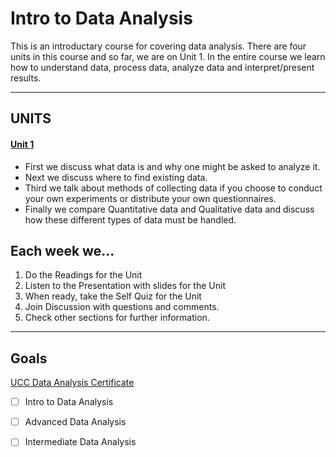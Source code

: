 # Intro to Data Analysis
This is an introductary course for covering data analysis. There are four units in this course and so far, we are on Unit 1. In the entire course we learn how to understand data, process data, analyze data and interpret/present results.
***
## UNITS

#### [Unit 1](/intro_to_data_analysis/unit_1.md)
- First we discuss what data is and why one might be asked to analyze it.
- Next we discuss where to find existing data.
- Third we talk about methods of collecting data if you choose to conduct your own experiments or distribute your own questionnaires.
- Finally we compare Quantitative data and Qualitative data and discuss how these different types of data must be handled.

## Each week we...
1. Do the Readings for the Unit
2. Listen to the Presentation with slides for the Unit
3. When ready, take the Self Quiz for the Unit
4. Join Discussion with questions and comments.
5. Check other sections for further information.
   
***
## Goals
[UCC Data Analysis Certificate](https://www.yougotclass.org/certificate/how-it-works.cfm//Ucc/Certificate-in-Data-Analysis)
- [ ] Intro to Data Analysis
- [ ] Advanced Data Analysis
- [ ] Intermediate Data Analysis

